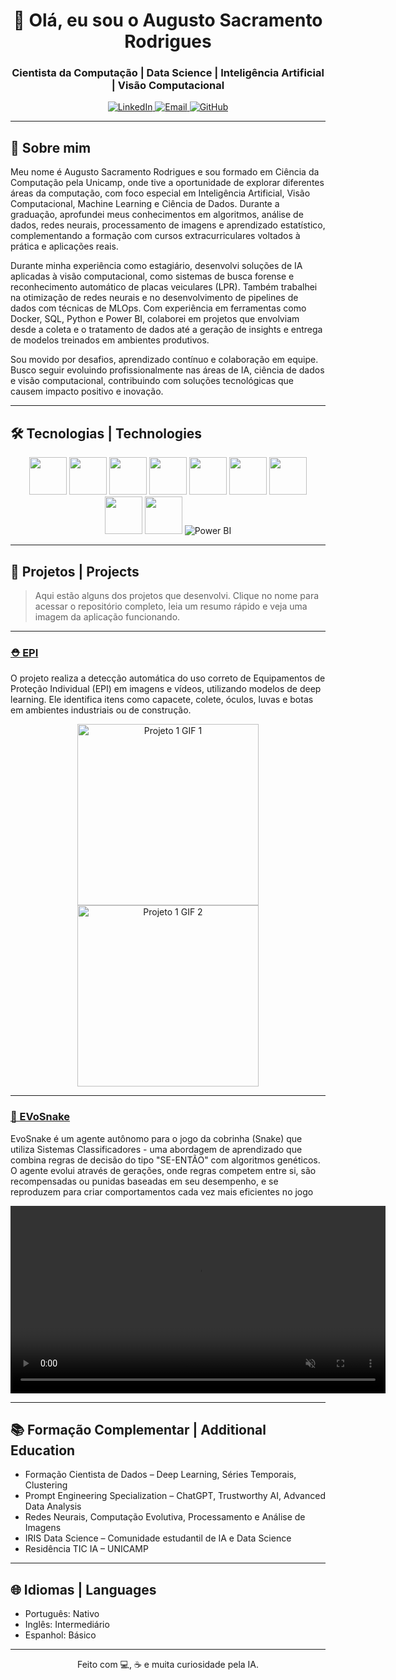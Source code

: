 <h1 align="center">👋 Olá, eu sou o Augusto Sacramento Rodrigues</h1>
<h3 align="center">Cientista da Computação | Data Science | Inteligência Artificial | Visão Computacional</h3>

<p align="center">
  <a href="https://www.linkedin.com/in/augusto-sr-0533a719b/" target="_blank">
    <img alt="LinkedIn" src="https://img.shields.io/badge/-LinkedIn-blue?logo=linkedin&logoColor=white">
  </a>
  <a href="mailto:augustorodrigues1@outlook.com">
    <img alt="Email" src="https://img.shields.io/badge/-Email-red?logo=gmail&logoColor=white">
  </a>
  <a href="https://github.com/AugustoSRodrigues">
    <img alt="GitHub" src="https://img.shields.io/badge/-GitHub-black?logo=github&logoColor=white">
  </a>
</p>

---

## 🚀 Sobre mim 

Meu nome é Augusto Sacramento Rodrigues e sou formado em Ciência da Computação pela Unicamp, onde tive a oportunidade de explorar diferentes áreas da computação, com foco especial em Inteligência Artificial, Visão Computacional, Machine Learning e Ciência de Dados. Durante a graduação, aprofundei meus conhecimentos em algoritmos, análise de dados, redes neurais, processamento de imagens e aprendizado estatístico, complementando a formação com cursos extracurriculares voltados à prática e aplicações reais.

Durante minha experiência como estagiário, desenvolvi soluções de IA aplicadas à visão computacional, como sistemas de busca forense e reconhecimento automático de placas veiculares (LPR). Também trabalhei na otimização de redes neurais e no desenvolvimento de pipelines de dados com técnicas de MLOps. Com experiência em ferramentas como Docker, SQL, Python e Power BI, colaborei em projetos que envolviam desde a coleta e o tratamento de dados até a geração de insights e entrega de modelos treinados em ambientes produtivos.

Sou movido por desafios, aprendizado contínuo e colaboração em equipe. Busco seguir evoluindo profissionalmente nas áreas de IA, ciência de dados e visão computacional, contribuindo com soluções tecnológicas que causem impacto positivo e inovação.


---

## 🛠️ Tecnologias | Technologies

<p align="center">
  <img src="https://cdn.jsdelivr.net/gh/devicons/devicon/icons/python/python-original.svg" width="60" height="60"/>
  <img src="https://cdn.jsdelivr.net/gh/devicons/devicon/icons/pytorch/pytorch-original.svg" width="60" height="60"/>
  <img src="https://cdn.jsdelivr.net/gh/devicons/devicon/icons/tensorflow/tensorflow-original.svg" width="60" height="60"/>
  <img src="https://cdn.jsdelivr.net/gh/devicons/devicon/icons/docker/docker-original.svg" width="60" height="60"/>
  <img src="https://cdn.jsdelivr.net/gh/devicons/devicon/icons/linux/linux-original.svg" width="60" height="60"/>
  <img src="https://cdn.jsdelivr.net/gh/devicons/devicon/icons/mysql/mysql-original.svg" width="60" height="60"/>
  <img src="https://cdn.jsdelivr.net/gh/devicons/devicon/icons/git/git-original.svg" width="60" height="60"/>
  <img src="https://cdn.jsdelivr.net/gh/devicons/devicon/icons/c/c-original.svg" width="60" height="60"/>
  <img src="https://cdn.jsdelivr.net/gh/devicons/devicon/icons/cplusplus/cplusplus-original.svg" width="60" height="60"/>
  <img src="https://img.icons8.com/color/60/000000/power-bi.png" alt="Power BI"/>
</p>

---

## 📂 Projetos | Projects

> Aqui estão alguns dos projetos que desenvolvi. Clique no nome para acessar o repositório completo, leia um resumo rápido e veja uma imagem da aplicação funcionando.

---

### [⛑️ EPI](https://github.com/AugustoSRodrigues/EPI-PPE)  

O projeto realiza a detecção automática do uso correto de Equipamentos de Proteção Individual (EPI) em imagens e vídeos, utilizando modelos de deep learning. Ele identifica itens como capacete, colete, óculos, luvas e botas em ambientes industriais ou de construção.

<p align="center">
  <img src="midia/ppe_violacao.gif" alt="Projeto 1 GIF 1" width="290"/>
  <img src="midia/ppe_certo.gif" alt="Projeto 1 GIF 2" width="290"/>
  <!-- Substitua os caminhos pelos links ou caminhos locais dos gifs do projeto -->
</p>

---

### [🐍 EVoSnake](https://github.com/AugustoSRodrigues/EvoSnake)  
EvoSnake é um agente autônomo para o jogo da cobrinha (Snake) que utiliza Sistemas Classificadores - uma abordagem de aprendizado que combina regras de decisão do tipo "SE-ENTÃO" com algoritmos genéticos. O agente evolui através de gerações, onde regras competem entre si, são recompensadas ou punidas baseadas em seu desempenho, e se reproduzem para criar comportamentos cada vez mais eficientes no jogo

<p align="center">
  <video src="midia/snake.gif" alt="EvoSnake Gameplay" width="600" loop autoplay muted></video>
</p>




---



## 📚 Formação Complementar | Additional Education

- Formação Cientista de Dados – Deep Learning, Séries Temporais, Clustering  
- Prompt Engineering Specialization – ChatGPT, Trustworthy AI, Advanced Data Analysis  
- Redes Neurais, Computação Evolutiva, Processamento e Análise de Imagens  
- IRIS Data Science – Comunidade estudantil de IA e Data Science  
- Residência TIC IA – UNICAMP  

---

## 🌐 Idiomas | Languages

- Português: Nativo  
- Inglês: Intermediário  
- Espanhol: Básico  

---

<p align="center">Feito com 💻, ☕ e muita curiosidade pela IA.</p>
